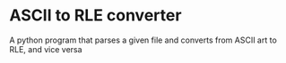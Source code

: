 # ASCII to RLE converter
 A python program that parses a given file and converts from ASCII art to RLE, and vice versa  
